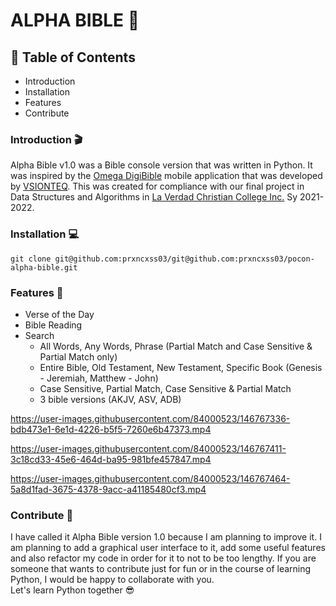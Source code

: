 # ALPHA BIBLE :open_book:
## :page_facing_up: Table of Contents
* Introduction
* Installation
* Features
* Contribute
### Introduction :clapper:
Alpha Bible v1.0 was a Bible console version that was written in Python. It was inspired by the [Omega DigiBible](https://www.omegadigibible.com/) mobile application that was developed by [VSIONTEQ](https://vsionteq.com/). 
This was created for compliance with our final project in Data Structures and Algorithms in [La Verdad Christian College Inc.](https://laverdad.edu.ph/) Sy 2021-2022.
### Installation :computer:
```
git clone git@github.com:prxncxss03/git@github.com:prxncxss03/pocon-alpha-bible.git
```
### Features :rocket:
- Verse of the Day
- Bible Reading
- Search 
  - All Words, Any Words, Phrase (Partial Match and Case Sensitive & Partial Match only)
  - Entire Bible, Old Testament, New Testament, Specific Book (Genesis - Jeremiah, Matthew - John)
  - Case Sensitive, Partial Match, Case Sensitive & Partial Match
  - 3 bible  versions (AKJV, ASV, ADB)
  

https://user-images.githubusercontent.com/84000523/146767336-bdb473e1-6e1d-4226-b5f5-7260e6b47373.mp4


https://user-images.githubusercontent.com/84000523/146767411-3c18cd33-45e6-464d-ba95-981bfe457847.mp4




https://user-images.githubusercontent.com/84000523/146767464-5a8d1fad-3675-4378-9acc-a41185480cf3.mp4





 ### Contribute :handshake:
I have called it Alpha Bible version 1.0 because I am planning to improve it. I am planning to add a graphical user interface to it, add some useful features and also refactor my code in order for it to not to be too lengthy. If you are someone that wants to contribute just for fun or in the course of learning Python, I would be happy to collaborate with you.   
Let's learn Python together :sunglasses:


